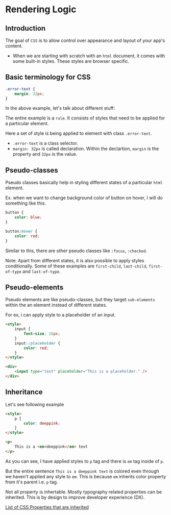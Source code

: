 # Rendering Logic

## Introduction

The goal of `CSS` is to allow control over appearance and layout of your app's content.

- When we are starting with scratch with an `html` document, it comes with some built-in styles. These styles are browser specific. 


## Basic terminology for CSS

```CSS
.error-text {
    margin: 32px;
}
```

In the above example, let's talk about different stuff:

The entire example is a `rule`. It consists of styles that need to be applied for a particular element.

Here a set of style is being applied to element with class `.error-text`.
- `.error-text` is a class selector.
- `margin: 32px` is called declaration. Within the declartion, `margin` is the property and `32px` is the value.

## Pseudo-classes

Pseudo classes basically help in styling different states of a particular `html` element.

Ex. when we want to change background color of button on hover, I will do something like this.

```CSS
button {
    color: blue;
}

button:hover {
    color: red;
}
```

Similar to this, there are other pseudo classes like `:focus`, `:checked`.

Note: Apart from different states, it is also possible to apply styles conditionally. Some of these examples are `first-child`, `last-child`, `first-of-type` and `last-of-type`.

<!-- TODO: write difference between `first-child` and `first-of-type` -->

## Pseudo-elements

Pseudo elements are like pseudo-classes, but they target `sub-elements` within the an element instead of different states.

For ex, i can apply style to a placeholder of an input.

```html
<style>
    input {
        font-size: 16px;
    }
    input::placeholder {
        color: red;
    }
</style>

<div>
    <input type="text" placeholder="This is a placeholder." />
</div>
```

## Inheritance

Let's see following example

```html
<style>
    p {
        color: deeppink;
    }
</style>

<p>
    This is a <em>deeppink</em> text
</p>
```

As you can see, I have applied styles to `p` tag and there is `em` tag inside of `p`.

But the entire sentence `This is a deeppink text` is colored even through we haven't applied any style to `em`. This is because `em` inherits color property from it's parent i.e. `p` tag.

Not all property is inhertable. Mostly typography related properties can be inherited. This is by design to improve developer experience (DX).

[List of CSS Properties that are inherited](https://www.sitepoint.com/css-inheritance-introduction/#list-css-properties-inherit)


